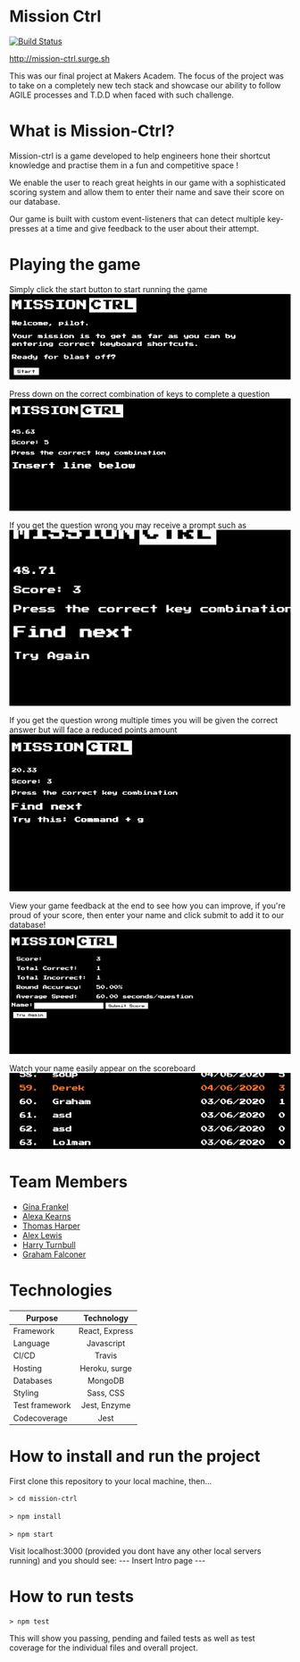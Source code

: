 # Mission Ctrl

[![Build Status](https://travis-ci.com/tommyrharper/mission-ctrl.svg?branch=master)](https://travis-ci.com/tommyrharper/mission-ctrl)

http://mission-ctrl.surge.sh

This was our final project at Makers Academ. The focus of the project was to take on a completely new tech stack and showcase our ability to follow AGILE processes and T.D.D when faced with such challenge.

# What is Mission-Ctrl?
Mission-ctrl is a game developed to help engineers hone their shortcut knowledge and practise them in a fun and competitive space ! 

We enable the user to reach great heights in our game with a sophisticated scoring system and allow them to enter their name and save their score on our database.

Our game is built with custom event-listeners that can detect multiple key-presses at a time and give feedback to the user about their attempt.

# Playing the game
Simply click the start button to start running the game
![](readme_pictures/startScreen.png)

Press down on the correct combination of keys to complete a question
![](readme_pictures/exampleQuestion.png)

If you get the question wrong you may receive a prompt such as
![](readme_pictures/exampleQuestionFeedback.png)

If you get the question wrong multiple times you will be given the correct answer but will face a reduced points amount
![](readme_pictures/correctAnswer.png)

View your game feedback at the end to see how you can improve, if you're proud of your score, then enter your name and click submit to add it to our database!
![](readme_pictures/exampleScoreForm.png)

Watch your name easily appear on the scoreboard
![](readme_pictures/exampleScoreBoard.png)



# Team Members
- [Gina Frankel](https://github.com/Gina-Frankel)
- [Alexa Kearns](https://github.com/alexakearns)
- [Thomas Harper](https://github.com/tommyrharper)
- [Alex Lewis](https://github.com/AlexLewis10)
- [Harry Turnbull](https://github.com/hturnbull93)
- [Graham Falconer](https://github.com/grahamfalconer)

# Technologies
| Purpose       | Technology     | 
| ------------- |:-------------: | 
| Framework     | React, Express |
| Language      | Javascript     | 
| CI/CD         | Travis         |
| Hosting       | Heroku, surge  |
| Databases     | MongoDB        |
| Styling      |   Sass, CSS     |
| Test framework| Jest, Enzyme   |
| Codecoverage  |    Jest        |


# How to install and run the project
First clone this repository to your local machine, then...

```
> cd mission-ctrl

> npm install

> npm start
```

Visit localhost:3000 (provided you dont have any other local servers running) and you should see:
--- Insert Intro page ---

# How to run tests

```
> npm test
```

This will show you passing, pending and failed tests as well as test coverage for the individual files and overall project.


